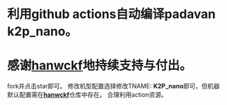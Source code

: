 # **利用github actions自动编译padavan k2p_nano**。
# **感谢[**hanwckf**](https://github.com/hanwckf/rt-n56u)地持续支持与付出。**
fork并点击star即可。
修改机型配置选择修改TNAME: **K2P_nano**即可，但机器默认配置需在[**hanwckf**](https://github.com/hanwckf/rt-n56u)仓库中存在。
合理利用action资源。
